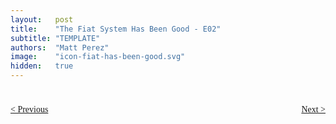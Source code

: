 ```yaml
---
layout:   post
title:    "The Fiat System Has Been Good - E02"
subtitle: "TEMPLATE"
authors:  "Matt Perez"
image:    "icon-fiat-has-been-good.svg"
hidden:   true
---
```


<div style="display:none; ">
 <p>Time for an alternative to the bug.</p>
</div>

<h1></h1>
 <p></p>
 <p></p>
 <p></p>

<h1></h1>
  <p></p>
  <p></p>  
  <p></p>

<div style="margin-bottom:1in; font-family: American Typewriter, serif; ">
 <span style="float:left; ">
   <a href="https://radicalcompanies.com/2024/11/28/book4-intro">&lt; Previous</a>
 </span>
 <span style="float:right; ">
  <a href="https://radicalcompanies.com/2024/12/01/book4-02">Next &gt;</a>
 </span>
</div>

